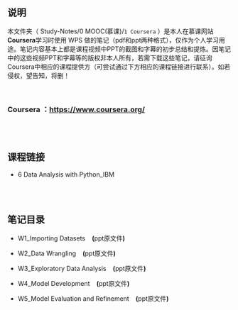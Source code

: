 ## 说明
本文件夹（ Study-Notes/0 MOOC(慕课)/`1 Coursera` ）是本人在慕课网站**Coursera**学习时使用 WPS 做的笔记（pdf和ppt两种格式），仅作为个人学习用途。笔记内容基本上都是课程视频中PPT的截图和字幕的初步总结和提炼。因笔记中的这些视频PPT和字幕等的版权非本人所有，若需下载这些笔记，请征询Coursera中相应的课程提供方（可尝试通过下方相应的课程链接进行联系）。如若侵权，望告知，将删！

<br>

### Coursera ：https://www.coursera.org/

<br>
<br>


## 课程链接
* 6 <a href="https://www.coursera.org/learn/data-analysis-with-python" style="text-decoration:none">Data Analysis with Python_IBM</a>

<br>
<br>

## 笔记目录
* <a href="https://abrachan.github.io/Study-Notes/0 MOOC(慕课)/1 Coursera/6 Data Analysis with Python_IBM/W1_Importing Datasets.pdf" style="text-decoration:none">W1_Importing Datasets</a> &ensp; **(**<a href="https://kdocs.cn/l/cpL11VvdOagG" style="text-decoration:none">ppt原文件</a>**)**

* <a href="https://abrachan.github.io/Study-Notes/0 MOOC(慕课)/1 Coursera/6 Data Analysis with Python_IBM/W2_Data Wrangling.pdf" style="text-decoration:none">W2_Data Wrangling</a> &ensp; **(**<a href="https://kdocs.cn/l/cb13UqxQzbJ9" style="text-decoration:none">ppt原文件</a>**)**

* <a href="https://abrachan.github.io/Study-Notes/0 MOOC(慕课)/1 Coursera/6 Data Analysis with Python_IBM/W3_Exploratory Data Analysis.pdf" style="text-decoration:none">W3_Exploratory Data Analysis</a> &ensp; **(**<a href="https://kdocs.cn/l/clxe7CVRjjvm" style="text-decoration:none">ppt原文件</a>**)**

* <a href="https://abrachan.github.io/Study-Notes/0 MOOC(慕课)/1 Coursera/6 Data Analysis with Python_IBM/W4_Model Development.pdf" style="text-decoration:none">W4_Model Development</a> &ensp; **(**<a href="https://kdocs.cn/l/caLKzq9DDP51" style="text-decoration:none">ppt原文件</a>**)**

* <a href="https://abrachan.github.io/Study-Notes/0 MOOC(慕课)/1 Coursera/6 Data Analysis with Python_IBM/W5_Model Evaluation and Refinement.pdf" style="text-decoration:none">W5_Model Evaluation and Refinement</a> &ensp; **(**<a href="https://kdocs.cn/l/ckjz1x2jErSw" style="text-decoration:none">ppt原文件</a>**)**
